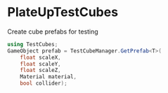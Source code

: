 # PlateUpTestCubes
Create cube prefabs for testing

```cs
using TestCubes;
GameObject prefab = TestCubeManager.GetPrefab<T>(
    float scaleX,
    float scaleY,
    float scaleZ,
    Material material,
    bool collider);
```
